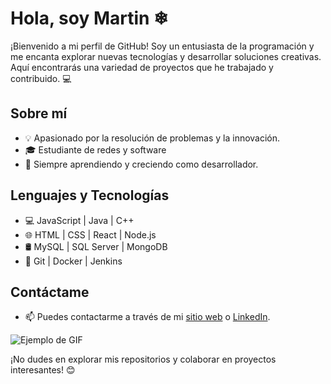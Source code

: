 # Hola, soy Martin ❄

¡Bienvenido a mi perfil de GitHub! Soy un entusiasta de la programación y me encanta explorar nuevas tecnologías y desarrollar soluciones creativas. Aquí encontrarás una variedad de proyectos que he trabajado y contribuido. 💻

## Sobre mí
- 💡 Apasionado por la resolución de problemas y la innovación.
- 🎓 Estudiante de redes y software
- 🚀 Siempre aprendiendo y creciendo como desarrollador.

## Lenguajes y Tecnologías
- 💻 JavaScript | Java | C++
- 🌐 HTML | CSS | React | Node.js
- 🛢️ MySQL | SQL Server | MongoDB
- 🔧 Git | Docker | Jenkins

## Contáctame
- 📫 Puedes contactarme a través de mi [sitio web](tu_sitio_web) o [LinkedIn](tu_perfil_linkedin).

![Ejemplo de GIF](enlace_gif_ejemplo)

¡No dudes en explorar mis repositorios y colaborar en proyectos interesantes! 😊

